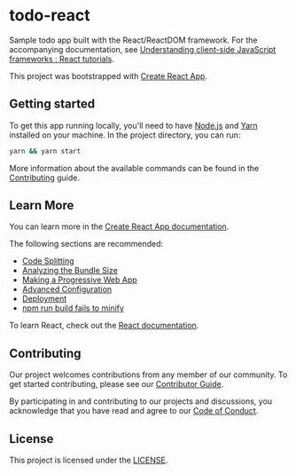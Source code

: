 # todo-react

Sample todo app built with the React/ReactDOM framework. For the accompanying documentation, see
[Understanding client-side JavaScript frameworks
: React tutorials](https://wiki.developer.mozilla.org/en-US/docs/Learn/Tools_and_testing/Client-side_JavaScript_frameworks#React_tutorials).



This project was bootstrapped with [Create React App](https://github.com/facebook/create-react-app).

## Getting started

To get this app running locally, you'll need to have [Node.js](https://nodejs.org/en/) and [Yarn](https://yarnpkg.com/getting-started/install) installed on your machine.
In the project directory, you can run:

```bash
yarn && yarn start
```

More information about the available commands can be found in the [Contributing](CONTRIBUTING.md) guide.

## Learn More

You can learn more in the [Create React App documentation](https://facebook.github.io/create-react-app/docs/getting-started).

The following sections are recommended:

- [Code Splitting](https://facebook.github.io/create-react-app/docs/code-splitting)
- [Analyzing the Bundle Size](https://facebook.github.io/create-react-app/docs/analyzing-the-bundle-size)
- [Making a Progressive Web App](https://facebook.github.io/create-react-app/docs/making-a-progressive-web-app)
- [Advanced Configuration](https://facebook.github.io/create-react-app/docs/advanced-configuration)
- [Deployment](https://facebook.github.io/create-react-app/docs/deployment)
- [npm run build fails to minify](https://facebook.github.io/create-react-app/docs/troubleshooting#npm-run-build-fails-to-minify)

To learn React, check out the [React documentation](https://reactjs.org/).

## Contributing

Our project welcomes contributions from any member of our community.
To get started contributing, please see our [Contributor Guide](CONTRIBUTING.md).

By participating in and contributing to our projects and discussions, you acknowledge that you have read and agree to our [Code of Conduct](CODE_OF_CONDUCT.md).

## License

This project is licensed under the [LICENSE](LICENSE).
